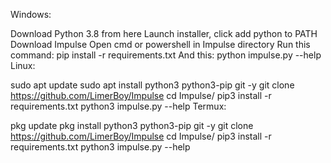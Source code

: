 Windows:

Download Python 3.8 from here
Launch installer, click add python to PATH
Download Impulse
Open cmd or powershell in Impulse directory
Run this command: pip install -r requirements.txt
And this: python impulse.py --help
Linux:

sudo apt update
sudo apt install python3 python3-pip git -y
git clone https://github.com/LimerBoy/Impulse
cd Impulse/
pip3 install -r requirements.txt
python3 impulse.py --help
Termux:

pkg update
pkg install python3 python3-pip git -y
git clone https://github.com/LimerBoy/Impulse
cd Impulse/
pip3 install -r requirements.txt
python3 impulse.py --help
